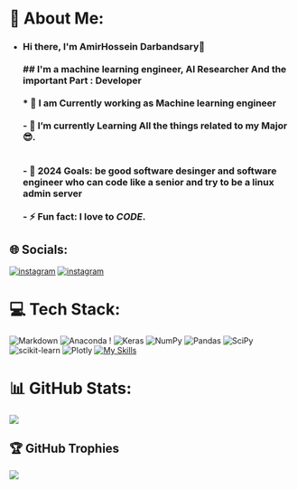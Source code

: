 # 💫 About Me:
- ### Hi there, I'm AmirHossein Darbandsary👋<br><br>  ## I'm a  machine learning engineer, AI Researcher And the important Part : Developer <br><br>  * 🔭 I am Currently working as **Machine learning engineer** <br><br>  - 🌱 I’m currently Learning  All the things related to my **Major** 😎.<br><br>  <br>  - 🥅 2024 Goals: be good software desinger and software engineer who can code like a senior and try to be a linux admin server   <br><br>  - ⚡ Fun fact: I love to *CODE*.<br> 

## 🌐 Socials:
[![instagram](https://skillicons.dev/icons?i=instagram)](https://www.instagram.com/amir__pv__kia/)
[![instagram](https://skillicons.dev/icons?i=linkedin)](https://www.linkedin.com/in/amirhossein-darbandsari-505803207/)



# 💻 Tech Stack:
 ![Markdown](https://img.shields.io/badge/markdown-%23000000.svg?style=for-the-badge&logo=markdown&logoColor=white)  ![Anaconda](https://img.shields.io/badge/Anaconda-%2344A833.svg?style=for-the-badge&logo=anaconda&logoColor=white) ! ![Keras](https://img.shields.io/badge/Keras-%23D00000.svg?style=for-the-badge&logo=Keras&logoColor=white) ![NumPy](https://img.shields.io/badge/numpy-%23013243.svg?style=for-the-badge&logo=numpy&logoColor=white) ![Pandas](https://img.shields.io/badge/pandas-%23150458.svg?style=for-the-badge&logo=pandas&logoColor=white) ![SciPy](https://img.shields.io/badge/SciPy-%230C55A5.svg?style=for-the-badge&logo=scipy&logoColor=%white) ![scikit-learn](https://img.shields.io/badge/scikit--learn-%23F7931E.svg?style=for-the-badge&logo=scikit-learn&logoColor=white) ![Plotly](https://img.shields.io/badge/Plotly-%233F4F75.svg?style=for-the-badge&logo=plotly&logoColor=white) 
[![My Skills](https://skillicons.dev/icons?i=aws,docker,fastapi,git,mysql,postman,py,tensorflow,pytorch,linux)](https://skillicons.dev)

# 📊 GitHub Stats:
<!-- ![](https://github-readme-stats.vercel.app/api?username=amirhosein-kia-darbandsary&theme=midnight-purple&hide_border=false&include_all_commits=true&count_private=true)<br/> -->
![](https://github-readme-streak-stats.herokuapp.com/?user=amirhosein-kia-darbandsary&theme=midnight-purple&hide_border=false)<br/>
<!-- ![](https://github-readme-stats.vercel.app/api/top-langs/?username=amirhosein-kia-darbandsary&theme=midnight-purple&hide_border=false&include_all_commits=true&count_private=true&layout=compact) -->

## 🏆 GitHub Trophies
![](https://github-profile-trophy.vercel.app/?username=amirhosein-kia-darbandsary&theme=radical&no-frame=false&no-bg=false&margin-w=4)

<!-- Proudly created with GPRM ( https://gprm.itsvg.in ) -->
